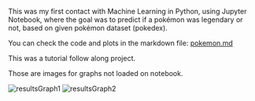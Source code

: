 This was my first contact with Machine Learning in Python, using Jupyter Notebook, where the goal was to predict if a pokémon was legendary or not, based on given pokémon dataset (pokedex).

You can check the code and plots in the markdown file: [pokemon.md](https://github.com/ianbrussolo/Data-science/blob/37db811babeefd98c9fb2448eed372212ee8ba8e/Machine-Learning/legendary%20pokemon%20predict/pokemon.md)

This was a tutorial follow along project.

Those are images for graphs not loaded on notebook.

![resultsGraph1](https://user-images.githubusercontent.com/98843691/219881607-ff68ff03-7ad0-4292-acd8-77d5735a7cad.jpg)
![resultsGraph2](https://user-images.githubusercontent.com/98843691/219881608-a99a5359-b1eb-47fc-be5d-b5afdd6b85d3.jpg)
